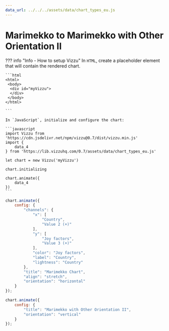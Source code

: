 ```yaml
---
data_url: ../../../assets/data/chart_types_eu.js
---
```


# Marimekko  to Marimekko with Other Orientation II

<div id="example_01"></div>

??? info "Info - How to setup Vizzu"
    In `HTML`, create a placeholder element that will contain the rendered
    chart.

    ```html
    <html>
     <body>
      <div id="myVizzu">
      </div>
     </body>
    </html>

    ```

    In `JavaScript`, initialize and configure the chart:

    ```javascript
    import Vizzu from 'https://cdn.jsdelivr.net/npm/vizzu@0.7/dist/vizzu.min.js'
    import {
        data_4
    } from 'https://lib.vizzuhq.com/0.7/assets/data/chart_types_eu.js'

    let chart = new Vizzu('myVizzu')

    chart.initializing

    chart.animate({
        data_4
    })
    ```

```javascript
chart.animate({
    config: {
        "channels": {
            "x": [
                "Country",
                "Value 2 (+)"
            ],
            "y": [
                "Joy factors",
                "Value 3 (+)"
            ],
            "color": "Joy factors",
            "label": "Country",
            "lightness": "Country"
        },
        "title": "Marimekko Chart",
        "align": "stretch",
        "orientation": "horizontal"
    }
});

chart.animate({
    config: {
        "title": "Marimekko with Other Orientation II",
        "orientation": "vertical"
    }
});
```

<script src="./orientation_marimekko_rectangle_2dis_2con.js"></script>
